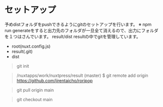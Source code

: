 # セットアップ

予めdistフォルダをpushできるようにgitのセットアップを行います。
※ npm run generateをすると出力先のフォルダが一旦全て消えるので、出力にフォルダを１つはさんでいます。 result/dist
resultの中でgitを管理しています。

* root(nuxt.config.js)
 * result(.git)
  * dist

> git init

> /nuxtapps/work/nuxtpress/result (master)
> $ git remote add origin https://github.com/jirentaicho/roripop

> git pull origin main

> git checkout main




